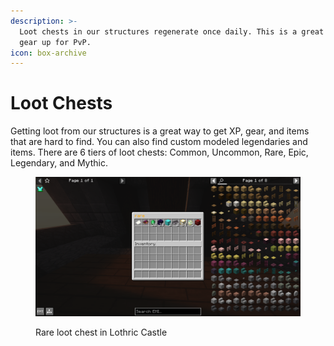```yaml
---
description: >-
  Loot chests in our structures regenerate once daily. This is a great way to
  gear up for PvP.
icon: box-archive
---
```


# Loot Chests

Getting loot from our structures is a great way to get XP, gear, and items that are hard to find. You can also find custom modeled legendaries and items. There are 6 tiers of loot chests: Common, Uncommon, Rare, Epic, Legendary, and Mythic.

<figure><img src="../../.gitbook/assets/2024-05-25_18.01.15.png" alt=""><figcaption><p>Rare loot chest in Lothric Castle</p></figcaption></figure>
